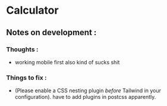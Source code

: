 # Calculator 


## Notes on development :

### Thoughts : 

- working mobile first also kind of sucks shit

### Things to fix :

- (Please enable a CSS nesting plugin *before* Tailwind in your configuration). have to add plugins in postcss apparently. 
